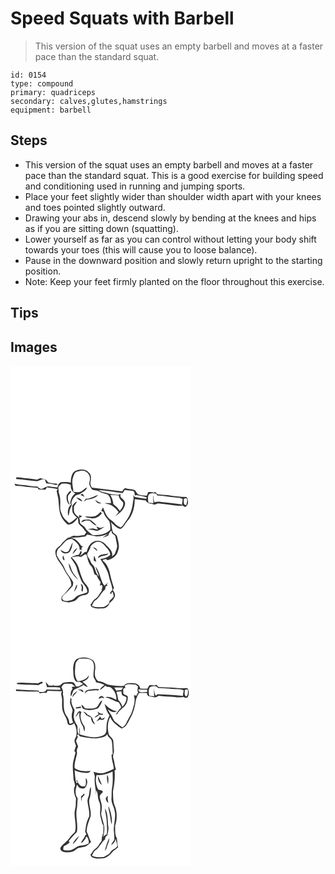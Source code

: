 # Speed Squats with Barbell
> This version of the squat uses an empty barbell and moves at a faster pace than the standard squat.

``` 
id: 0154 
type: compound 
primary: quadriceps 
secondary: calves,glutes,hamstrings 
equipment: barbell 
``` 

## Steps

 - This version of the squat uses an empty barbell and moves at a faster pace than the standard squat. This is a good exercise for building speed and conditioning used in running and jumping sports.
 - Place your feet slightly wider than shoulder width apart with your knees and toes pointed slightly outward.
 - Drawing your abs in, descend slowly by bending at the knees and hips as if you are sitting down (squatting).
 - Lower yourself as far as you can control without letting your body shift towards your toes (this will cause you to loose balance).
 - Pause in the downward position and slowly return upright to the starting position.
 - Note: Keep your feet firmly planted on the floor throughout this exercise.

## Tips


## Images

<svg width="288" height="400" viewBox="0 0 216 300" xmlns="http://www.w3.org/2000/svg">
  <g fill="#FFF">
    <path d="M0 0h216v300H0V0m76.76 126.7c-3.92 3.39-4.29 8.84-4.4 13.66-3.62-1.28-7.56-.89-11.32-.67-1.7-.04-2.47 1.78-3.6 2.75-.38 1.19-.74 2.39-1.15 3.58-3.45-.22-6.82-.97-10.26-1.28-3.69-.59-6.15 3.09-9.84 2.99-1.4-.67-2.99-1.17-3.68-2.71-6.91-.12-13.65-2.03-20.55-2.17-2.45-.13-4.83-.8-7.21-1.32l1.21 2.38c4.32.12 8.63.39 12.87 1.31 4.58.97 9.32.59 13.93 1.38.92 3.35 4.81 1.34 7.22 2.1 2.01.72 2.97-1.21 3.56-2.75 4.39.97 9.08.78 13.31 2.25-.36.45-1.07 1.35-1.42 1.8.21 2.79 1.11 5.47 1.68 8.2.97 5.2.7 10.54 1.71 15.74.97 6.6 4.95 12.71 10.14 16.75 5.39-.14 9.25-4.09 11.73-8.48.59 2.3.42 4.72 1.01 7.02 1.21 2.35 3.78 3.53 5.29 5.65 1.23 1.79 2.54 3.52 4.07 5.07a95.65 95.65 0 0 0-2.4 3.21c-4.29-.09-8.46 1.92-12.72.65-1.87.71-3.78 1.35-5.64 2.09 6.54 1.01 13-.16 19.48-.9.77-.77 1.5-1.58 2.19-2.42 3.66.8 7.32 1.64 11.02 2.21 5.02.27 9.83-1.43 14.52-2.98-2.24 1.69-4.98 2.63-6.97 4.67 2.24-.98 4.8-1.42 6.87-2.79.64-2.32 1.68-4.42 3.74-5.81l.64 3.18c1.33 1 2.82 1.86 3.9 3.16.89 3.53 1.43 7.15 2.12 10.73.73 3.22-1.2 6.09-1.95 9.1-.33 2.26-2.52 3.36-3.99 4.83 1.66-6.02-3.86-10.38-7.51-14.27-3.61-4.38-10.72-6.35-15.59-2.92-4.27 2.36-6.23 7.12-7.29 11.63-.63.09-1.89.25-2.52.33-1.85 1.66-3.77 3.27-5.83 4.68 1.14-1.89 3.24-3.75 1.7-6.03-.26.05-.78.16-1.04.22-.25 1.48-1.03 2.79-1.71 4.1-3.5.54-6.93 1.61-9.84 3.68 2.6 4.46 6.4 8.39 7.55 13.56 1.05 4.46 3.13 8.57 4.67 12.86 1.9 5.42 8.25 8.74 7.59 15.11-3.8 1.88-8.13 2.32-11.9 4.27-1.98 1.18-3.36 3.13-5.29 4.38-2.14 1.04-4.51 1.5-6.85 1.81-2.24-.26-5.86-.37-6.02-3.38-.19-2.43 1.96-3.94 3.57-5.36 3.11-2.56 5.58-5.77 8.48-8.55 1.45-1.24.9-3.39 1.28-5.06-2.93-6.02-8.09-10.66-10.46-16.97-2.14-5.48-6.68-9.58-9.03-14.95-1.33-3.53.11-7.82 3.15-10.02 4.65-3.78 7.69-11.22 14.89-9.97 4.74 3.06 9.82 7.34 9.15 13.65.43-.48.86-.96 1.3-1.43.48.41 1.43 1.23 1.91 1.64-1.64-2.38-1.31-4.03.99-4.94-1.13-.47-2.53-.68-3.1-1.91-3.41-4.97-8.67-9.65-15.17-8.53-2.74 2.32-5.67 4.49-7.79 7.45-2.09 2.91-5.86 4.43-7.17 7.92-1.21 8.88 6.76 14.85 10.13 22.23 2.93 6.56 9.66 12.11 8.74 19.88-3.45 3.59-5.94 8.02-9.74 11.29-2.19 1.49-2.54 4.68-1.36 6.9 2.71.79 5.5 1.36 8.28 1.8 2.62-.47 5.25-1.05 7.71-2.1 2.59-2.16 4.35-5.7 8.06-6.16 2.96-.67 7.7-.64 8.07-4.61.98-5.1-3.3-8.41-6.01-11.98-2.74-5.42-4.52-11.28-6.17-17.11-1.53-4.82-4.89-8.71-8.43-12.18 3.22-.39 6.44-1.62 9.69-.69 3.32 1.21 4.86-3.72 8.18-2.74 1.6 4.68 1.91 10.12 5.53 13.82 2.61 2.81 2.79 6.89 4.32 10.27l2.29.84c1.17 3 2.75 5.84 4.84 8.31-.19 1.24-.48 2.47-.76 3.7v.69c.02.13.07.38.09.51.35-1.55 2.79-1.74 2.92.11-.38 1.87-.79 3.73-1.05 5.63-2.81 3.27-4.3 7.79-8.27 9.91-2.3 1.7-3.17 4.64-5.13 6.68.64.98.83 2.52 2.12 2.89 3.95 2.12 8.51 1.49 12.81 1.4 3.57-.22 6.91-2.7 7.88-6.19 2.54-2.47 5.65-4.82 6.49-8.47.74-2.77-1.03-5.27-2.42-7.48.45-.84.91-1.66 1.36-2.49-2.12-6.05-3.81-12.25-5.07-18.53-1.35-5.04-3.44-10.14-7.63-13.48-2.53-1.89 1.76-2.18 3-2.52.86.44 1.69 1.6 2.8 1.02 5.16-1.36 10.39-4.99 11.59-10.49 2.63-5.36.42-11.35-.7-16.81-.45-2.6-2.78-3.99-4.77-5.35-2.3-4-1.24-8.74-3.11-12.9 3.48 3.32 6.81 7.16 11.67 8.42 4.01-1.96 5.45-6.38 8.3-9.51 6.45-7.08 8.9-16.93 8.84-26.31 4.41.36 8.76 1.18 13.17 1.57 1.51 3.06 4.68 4.13 7.91 3.86 1.98 2.32 4.6.2 6.87-.4 9.68.89 19.28 2.78 29.01 3.11-.29-.46-.87-1.4-1.16-1.87-6.66-.93-13.33-1.86-20.03-2.47-4.06-.31-8.22-1.58-12.17 0-.7-2.5-1.14-5.07-1.13-7.67h-.36c.06 2.85.03 5.71.38 8.55-2.02-.1-4.03-.21-6.05-.3-.42-2.94-.92-5.99-.1-8.91 1.57-3.77 6.49-2.11 9.68-2.11.17.53.53 1.6.7 2.13 7.47.16 14.76 1.94 22.19 2.46 2.85.23 5.79.4 8.4 1.7.48 2.5-.62 5.07-.78 7.6 1.28.76 2.57 1.51 3.86 2.26 4.52-2.17 4.31-8.38 1.82-12.08-7.46-.14-14.89-1.03-22.24-2.25-4.3-.4-8.64-.31-12.9-1.12-.97-1.88-2.33-3.15-4.4-1.83-2.11-.83-4.37-.84-6.59-.67-.49 1.41-1 2.83-1.51 4.24-3.16-.22-6.37-.35-9.44-1.22-3.02-.76-3.11-4.91-6.02-5.81-3.47-.94-7.19-.59-10.56-1.97-1.65.86-2.69 2.37-3.59 3.95-12.1-1.77-24.25-3.23-36.39-4.61-.72-1.99-2.4-3.93-1.72-6.16.81-3.97 1.51-9.09-2.05-11.97-4.3-4.85-11.86-4.07-17.12-1.39m-69.87 7.29l-.12 1.9c8.46.48 16.82 2.02 25.27 2.63 2.05-.39 3.91-1.41 5.85-2.14.87.06 2.6.19 3.46.26.53 1.51 1.04 3.03 1.55 4.55 3.98.03 7.9.9 11.71 1.97.81-.36 1.6-.73 2.39-1.11-4.06-1.09-8.55-.38-12.33-2.46-1.15-4.06-5.75-3.35-8.81-4.8-1.37.55-2.72 1.18-4.05 1.83-4.2-.75-8.48-1.07-12.71-1.61-4.11 0-8.09-1.57-12.21-1.02m63.1 88.05c-2.92 3.57-7 .49-9.99-1.21 1.18 4 6.14 5.52 9.61 3.65 3.93-2.93 4.2-8.23 5.19-12.63-2.2 3.1-3.23 6.79-4.81 10.19m4.34 4.12c2.28-2.16 4.53-4.46 5.81-7.37-3.07 1.36-4.68 4.38-5.81 7.37m-9.38 7.27c-.39-1.99-.96-3.93-1.67-5.82-1.25 2.02-1.12 5.22 1.67 5.82m4.84 4.01c.7 7.69 5.54 14.54 11.34 19.37-1.97-3.59-5.41-6.17-7.02-9.97-1.53-3.1-1.81-6.83-4.32-9.4m14.46 24.1c.6 2.08 1.72 4.14 1.04 6.37-.54 1.34.19 2.41 1.04 3.34.96-3.38 1.84-7.84-2.08-9.71m-8.07 10c1.75-2.8 4.48-5.71 3.5-9.28-1.58 2.92-2.66 6.08-3.5 9.28z"/>
    <path d="M78.42 127.58c2.42-.99 5-1.54 7.59-1.85 5.23-.07 9.94 5.11 9.34 10.31-.08 1.95-.74 3.82-.9 5.76.62 2.5 1.95 4.83 3.57 6.83 2.95.81 6.2.65 8.84 2.41 2.96 1.94 6.58 2.1 9.76 3.49 2.94 2.61 3.97 6.66 3.94 10.46-2.59-.18-5.18-.39-7.77-.17 3.04 1.15 6.44 1.38 9.19 3.24 3 2.04 5.7 4.54 7.78 7.54-1.3 1.6-2.62 3.19-3.83 4.87 5.19-3.47 10.68-7.9 11.53-14.5.54-3.28-2.11-5.52-4.34-7.38-1.67-1.19-1.06-3.47-1.31-5.19-.51.43-1.53 1.31-2.04 1.75-4.76-.6-9.71-.61-14.2-2.47-3.29-1-6.99-.87-9.65-3.43 9.66.48 19.21 2.3 28.78 3.63.73-1.31 1.51-2.6 2.32-3.86 3.29.51 6.63.64 9.91 1.23 2.33.69 1.76 3.61 2.33 5.45.71-.17 1.44-.33 2.16-.49 4.12 1.01 8.56.98 12.38 3.02l-1.24 1.34c-4.61-.09-9.11-1.42-13.64-2.22-.6-.85-1.2-1.7-1.8-2.54.74 2.61.77 5.29-.05 7.88-.83 8.14-3.06 16.47-8.13 23.05-2.26 2.8-3.64 6.39-6.77 8.38-2.54-1.49-5.42-2.66-7.17-5.15-2.13-2.9-5.74-4.15-8-6.92-2.99-3.53-4.14-8.12-6.06-12.24-.71 1.45-1.4 2.9-2.04 4.39.88.38 1.75.77 2.63 1.16 1.04 4.46 4.14 7.88 7.01 11.27 1.11 3.31 1.51 6.84 1.06 10.32-5.31 5.85-13.87 6.66-21.29 6.11-2.79-2.77-6.51-4.71-8.45-8.25-1.4-2.77-4.79-3.66-6.43-6.27-.38-1.91.05-3.97-1.01-5.73 1.17-.77 2.39-1.47 3.56-2.25-1.21-.62-2.53-.92-3.82-1.29.07.75.2 2.26.27 3.01-2.19-1.88-4.71-3.66-5.93-6.37-.7-2.37-.26-4.88-.33-7.3 1.48-1.78 2.68-3.77 3.54-5.91-2.55.92-3.8 3.46-5.62 5.28.09 2.65-.22 5.35.38 7.96 1.1 2.52 3.28 4.34 5.22 6.21-2.95 2.53-5.85 5.22-9.49 6.74-2.65-2.97-6.19-5.28-7.83-9.04-1.28-3.15-2.96-6.34-2.74-9.85.13-5.42.58-11.03-1.26-16.24-.77-2.08-.42-4.33-.87-6.47-.65-2.4 2.48-3.88 3.67-5.64 3.75-.46 7.84-.51 11.23 1.35-.55 4.26 1.41 8.63 5.54 10.27-4.27 2.66-5.86 7.69-6.33 12.43l1.49.09c-.25-4.18 2.51-7.22 5.07-10.14 1.08-.39 2.17-.78 3.26-1.15 1.47-.05 2.69-.86 3.64-1.91 2.83-1.51 5.8-3.31 6.83-6.55-3.11.91-4.82 4.1-7.89 5.06-2.73 1.09-5.69.58-8.51.26-.29-5.76-2.59-11.65-.5-17.31.83-2.27 1.55-4.84 3.42-6.47m-11.01 27.78c-.58 4.16.22 9.09 3.83 11.74-1.36-2.88-2.73-5.9-2.29-9.18-.64-3.37 4.12-4.56 3.86-7.71-2.57-.08-3.76 3.45-5.4 5.15m16.6-.5c1.63.82 3.25 1.69 4.95 2.39-.79-1.27-1.65-2.49-2.52-3.69-.81.42-1.63.86-2.43 1.3m6.46 4.79c-.93 1.15-1.83 2.31-2.65 3.54 1.14-.76 2.23-1.6 3.31-2.45 5.04-.66 10.75-1.7 14.21-5.69-5.09 1.18-9.46 4.62-14.87 4.6M79 158.3c2.11 1.95 4.44 3.74 7.18 4.71-1.05-3.11-4.12-4.46-7.18-4.71m22.69 2.59c1.05 3.22 4.39 5.23 7.67 4.03-2.92-.62-5.33-2.29-7.67-4.03m-32.2 19.24c1.05-2.19 1.01-4.65 1.54-6.97 1.01-2.56 2.38-4.97 2.88-7.71-4.53 3.13-6.18 9.5-4.42 14.68m38.72-4.92c-1.78 2.07-3.8 4.07-6.33 5.2-4.01 1.24-8.19.49-12.29.39 1.87 2.1 4.92 1.8 7.45 2.3 4.93.62 9.42-2.06 12.49-5.71-.44-.74-.88-1.46-1.32-2.18m-23.4 12.77c2.02-.73 3.99-1.56 5.98-2.35 1.43.07 2.85.14 4.28.2 2.39 2.45 4.88 4.99 8.19 6.17-1.35-2.66-4.06-4.18-6.18-6.14-2.48-2.28-6.04-.98-9.02-.97-1.81-.13-2.38 1.91-3.25 3.09m18.24 4.76c.65 1.25 1.26 2.52 1.84 3.81-2.04-.09-4-.67-5.93-1.27-2.06.28-4.12.51-6.18.8 3.04.69 6.19.74 9.15 1.77 2.84 1.13 5.25-1.29 7.58-2.53 1.14-.68 2.27-1.37 3.36-2.14-1.61.45-3.17 1.09-4.79 1.49-1.8-.29-3.39-1.21-5.03-1.93z"/>
    <path d="M119.7 155.05c3.43-.04 6.88.05 10.27.69.05 3.62 3.08 5.79 5.15 8.34 1.01 3.82-1.77 7.22-3.89 10.11-1.98-3.32-5-5.76-7.86-8.28-.39-3.84-1.5-7.63-3.67-10.86zM208 159.74c.92-.31 1.85-.6 2.8-.86 2.6 1.92.35 5.67.27 8.31-4.24.12-2.83-4.7-3.07-7.45zM96.25 216.32c2.63-2.75 6.08-6.28 10.28-5.02 4.28.8 6.56 4.83 9.47 7.65 1.66 2.3 3.82 4.93 3.69 7.87-3.02 3.35-7.57 4.34-11.83 5.07 4.01 6.71 8.91 13.26 10.3 21.14 1.09 5.52 3.84 10.69 4.12 16.36-1.78.69-2.26 2.51-2.98 4.06.34.11 1.02.33 1.37.44.52-.97 1.04-1.93 1.52-2.92 1.08 1.88 1.54 4 1.61 6.16-1.68 1.81-3.37 3.61-5.17 5.31.41 4.11-3.8 5.24-6.51 7.12-4.87.09-9.9.88-14.42-1.46 1.12-2.2 1.74-4.93 3.82-6.45 5.41-3.03 7.01-9.66 11.98-13.24.26-1.3.53-2.6.81-3.88l2.56-.84c-.38-.26-1.12-.78-1.5-1.03.58-.82 1.15-1.65 1.7-2.48-1.5 1.22-2.95 2.5-4.41 3.77-5.26-6.89-4.99-16.41-10.65-23.05.69 4.12 3.12 7.7 3.99 11.79-3.29-3.05-4.03-7.63-5.56-11.63-1.34-2.13-3.76-3.53-4.34-6.13-.9-3.43-4.79-5.96-3.83-9.8 1.84-2.73 3.24-5.6 3.98-8.81m2.66 1.41c1.69 1.63 3.36 3.3 5.27 4.68-.27-2.73-2.91-4.1-5.27-4.68m5.88 13.18c2.06-.94 3.88-2.58 6.22-2.77 2.51-.35 5.3-.72 6.76-3.1-4.34 1.83-11.45.01-12.98 5.87m-4.88 2.86c1.02.51 2.05 1.03 3.07 1.56-.75-2.51-1.43-5.05-2.43-7.48-.7 1.9-.73 3.92-.64 5.92z"/>
  </g>
  <g fill="#333">
    <path d="M76.76 126.7c5.26-2.68 12.82-3.46 17.12 1.39 3.56 2.88 2.86 8 2.05 11.97-.68 2.23 1 4.17 1.72 6.16 12.14 1.38 24.29 2.84 36.39 4.61.9-1.58 1.94-3.09 3.59-3.95 3.37 1.38 7.09 1.03 10.56 1.97 2.91.9 3 5.05 6.02 5.81 3.07.87 6.28 1 9.44 1.22.51-1.41 1.02-2.83 1.51-4.24 2.22-.17 4.48-.16 6.59.67 2.07-1.32 3.43-.05 4.4 1.83 4.26.81 8.6.72 12.9 1.12 7.35 1.22 14.78 2.11 22.24 2.25 2.49 3.7 2.7 9.91-1.82 12.08-1.29-.75-2.58-1.5-3.86-2.26.16-2.53 1.26-5.1.78-7.6-2.61-1.3-5.55-1.47-8.4-1.7-7.43-.52-14.72-2.3-22.19-2.46-.17-.53-.53-1.6-.7-2.13-3.19 0-8.11-1.66-9.68 2.11-.82 2.92-.32 5.97.1 8.91 2.02.09 4.03.2 6.05.3-.35-2.84-.32-5.7-.38-8.55h.36c-.01 2.6.43 5.17 1.13 7.67 3.95-1.58 8.11-.31 12.17 0 6.7.61 13.37 1.54 20.03 2.47.29.47.87 1.41 1.16 1.87-9.73-.33-19.33-2.22-29.01-3.11-2.27.6-4.89 2.72-6.87.4-3.23.27-6.4-.8-7.91-3.86-4.41-.39-8.76-1.21-13.17-1.57.06 9.38-2.39 19.23-8.84 26.31-2.85 3.13-4.29 7.55-8.3 9.51-4.86-1.26-8.19-5.1-11.67-8.42 1.87 4.16.81 8.9 3.11 12.9 1.99 1.36 4.32 2.75 4.77 5.35 1.12 5.46 3.33 11.45.7 16.81-1.2 5.5-6.43 9.13-11.59 10.49-1.11.58-1.94-.58-2.8-1.02-1.24.34-5.53.63-3 2.52 4.19 3.34 6.28 8.44 7.63 13.48 1.26 6.28 2.95 12.48 5.07 18.53-.45.83-.91 1.65-1.36 2.49 1.39 2.21 3.16 4.71 2.42 7.48-.84 3.65-3.95 6-6.49 8.47-.97 3.49-4.31 5.97-7.88 6.19-4.3.09-8.86.72-12.81-1.4-1.29-.37-1.48-1.91-2.12-2.89 1.96-2.04 2.83-4.98 5.13-6.68 3.97-2.12 5.46-6.64 8.27-9.91.26-1.9.67-3.76 1.05-5.63-.13-1.85-2.57-1.66-2.92-.11-.02-.13-.07-.38-.09-.51v-.69c.28-1.23.57-2.46.76-3.7-2.09-2.47-3.67-5.31-4.84-8.31l-2.29-.84c-1.53-3.38-1.71-7.46-4.32-10.27-3.62-3.7-3.93-9.14-5.53-13.82-3.32-.98-4.86 3.95-8.18 2.74-3.25-.93-6.47.3-9.69.69 3.54 3.47 6.9 7.36 8.43 12.18 1.65 5.83 3.43 11.69 6.17 17.11 2.71 3.57 6.99 6.88 6.01 11.98-.37 3.97-5.11 3.94-8.07 4.61-3.71.46-5.47 4-8.06 6.16-2.46 1.05-5.09 1.63-7.71 2.1-2.78-.44-5.57-1.01-8.28-1.8-1.18-2.22-.83-5.41 1.36-6.9 3.8-3.27 6.29-7.7 9.74-11.29.92-7.77-5.81-13.32-8.74-19.88-3.37-7.38-11.34-13.35-10.13-22.23 1.31-3.49 5.08-5.01 7.17-7.92 2.12-2.96 5.05-5.13 7.79-7.45 6.5-1.12 11.76 3.56 15.17 8.53.57 1.23 1.97 1.44 3.1 1.91-2.3.91-2.63 2.56-.99 4.94-.48-.41-1.43-1.23-1.91-1.64-.44.47-.87.95-1.3 1.43.67-6.31-4.41-10.59-9.15-13.65-7.2-1.25-10.24 6.19-14.89 9.97-3.04 2.2-4.48 6.49-3.15 10.02 2.35 5.37 6.89 9.47 9.03 14.95 2.37 6.31 7.53 10.95 10.46 16.97-.38 1.67.17 3.82-1.28 5.06-2.9 2.78-5.37 5.99-8.48 8.55-1.61 1.42-3.76 2.93-3.57 5.36.16 3.01 3.78 3.12 6.02 3.38 2.34-.31 4.71-.77 6.85-1.81 1.93-1.25 3.31-3.2 5.29-4.38 3.77-1.95 8.1-2.39 11.9-4.27.66-6.37-5.69-9.69-7.59-15.11-1.54-4.29-3.62-8.4-4.67-12.86-1.15-5.17-4.95-9.1-7.55-13.56 2.91-2.07 6.34-3.14 9.84-3.68.68-1.31 1.46-2.62 1.71-4.1.26-.06.78-.17 1.04-.22 1.54 2.28-.56 4.14-1.7 6.03 2.06-1.41 3.98-3.02 5.83-4.68.63-.08 1.89-.24 2.52-.33 1.06-4.51 3.02-9.27 7.29-11.63 4.87-3.43 11.98-1.46 15.59 2.92 3.65 3.89 9.17 8.25 7.51 14.27 1.47-1.47 3.66-2.57 3.99-4.83.75-3.01 2.68-5.88 1.95-9.1-.69-3.58-1.23-7.2-2.12-10.73-1.08-1.3-2.57-2.16-3.9-3.16l-.64-3.18c-2.06 1.39-3.1 3.49-3.74 5.81-2.07 1.37-4.63 1.81-6.87 2.79 1.99-2.04 4.73-2.98 6.97-4.67-4.69 1.55-9.5 3.25-14.52 2.98-3.7-.57-7.36-1.41-11.02-2.21-.69.84-1.42 1.65-2.19 2.42-6.48.74-12.94 1.91-19.48.9 1.86-.74 3.77-1.38 5.64-2.09 4.26 1.27 8.43-.74 12.72-.65a95.65 95.65 0 0 1 2.4-3.21c-1.53-1.55-2.84-3.28-4.07-5.07-1.51-2.12-4.08-3.3-5.29-5.65-.59-2.3-.42-4.72-1.01-7.02-2.48 4.39-6.34 8.34-11.73 8.48-5.19-4.04-9.17-10.15-10.14-16.75-1.01-5.2-.74-10.54-1.71-15.74-.57-2.73-1.47-5.41-1.68-8.2.35-.45 1.06-1.35 1.42-1.8-4.23-1.47-8.92-1.28-13.31-2.25-.59 1.54-1.55 3.47-3.56 2.75-2.41-.76-6.3 1.25-7.22-2.1-4.61-.79-9.35-.41-13.93-1.38-4.24-.92-8.55-1.19-12.87-1.31l-1.21-2.38c2.38.52 4.76 1.19 7.21 1.32 6.9.14 13.64 2.05 20.55 2.17.69 1.54 2.28 2.04 3.68 2.71 3.69.1 6.15-3.58 9.84-2.99 3.44.31 6.81 1.06 10.26 1.28.41-1.19.77-2.39 1.15-3.58 1.13-.97 1.9-2.79 3.6-2.75 3.76-.22 7.7-.61 11.32.67.11-4.82.48-10.27 4.4-13.66m1.66.88c-1.87 1.63-2.59 4.2-3.42 6.47-2.09 5.66.21 11.55.5 17.31 2.82.32 5.78.83 8.51-.26 3.07-.96 4.78-4.15 7.89-5.06-1.03 3.24-4 5.04-6.83 6.55-.95 1.05-2.17 1.86-3.64 1.91-1.09.37-2.18.76-3.26 1.15-2.56 2.92-5.32 5.96-5.07 10.14l-1.49-.09c.47-4.74 2.06-9.77 6.33-12.43-4.13-1.64-6.09-6.01-5.54-10.27-3.39-1.86-7.48-1.81-11.23-1.35-1.19 1.76-4.32 3.24-3.67 5.64.45 2.14.1 4.39.87 6.47 1.84 5.21 1.39 10.82 1.26 16.24-.22 3.51 1.46 6.7 2.74 9.85 1.64 3.76 5.18 6.07 7.83 9.04 3.64-1.52 6.54-4.21 9.49-6.74-1.94-1.87-4.12-3.69-5.22-6.21-.6-2.61-.29-5.31-.38-7.96 1.82-1.82 3.07-4.36 5.62-5.28-.86 2.14-2.06 4.13-3.54 5.91.07 2.42-.37 4.93.33 7.3 1.22 2.71 3.74 4.49 5.93 6.37-.07-.75-.2-2.26-.27-3.01 1.29.37 2.61.67 3.82 1.29-1.17.78-2.39 1.48-3.56 2.25 1.06 1.76.63 3.82 1.01 5.73 1.64 2.61 5.03 3.5 6.43 6.27 1.94 3.54 5.66 5.48 8.45 8.25 7.42.55 15.98-.26 21.29-6.11.45-3.48.05-7.01-1.06-10.32-2.87-3.39-5.97-6.81-7.01-11.27-.88-.39-1.75-.78-2.63-1.16.64-1.49 1.33-2.94 2.04-4.39 1.92 4.12 3.07 8.71 6.06 12.24 2.26 2.77 5.87 4.02 8 6.92 1.75 2.49 4.63 3.66 7.17 5.15 3.13-1.99 4.51-5.58 6.77-8.38 5.07-6.58 7.3-14.91 8.13-23.05.82-2.59.79-5.27.05-7.88.6.84 1.2 1.69 1.8 2.54 4.53.8 9.03 2.13 13.64 2.22l1.24-1.34c-3.82-2.04-8.26-2.01-12.38-3.02-.72.16-1.45.32-2.16.49-.57-1.84 0-4.76-2.33-5.45-3.28-.59-6.62-.72-9.91-1.23-.81 1.26-1.59 2.55-2.32 3.86-9.57-1.33-19.12-3.15-28.78-3.63 2.66 2.56 6.36 2.43 9.65 3.43 4.49 1.86 9.44 1.87 14.2 2.47.51-.44 1.53-1.32 2.04-1.75.25 1.72-.36 4 1.31 5.19 2.23 1.86 4.88 4.1 4.34 7.38-.85 6.6-6.34 11.03-11.53 14.5 1.21-1.68 2.53-3.27 3.83-4.87-2.08-3-4.78-5.5-7.78-7.54-2.75-1.86-6.15-2.09-9.19-3.24 2.59-.22 5.18-.01 7.77.17.03-3.8-1-7.85-3.94-10.46-3.18-1.39-6.8-1.55-9.76-3.49-2.64-1.76-5.89-1.6-8.84-2.41-1.62-2-2.95-4.33-3.57-6.83.16-1.94.82-3.81.9-5.76.6-5.2-4.11-10.38-9.34-10.31-2.59.31-5.17.86-7.59 1.85m41.28 27.47c2.17 3.23 3.28 7.02 3.67 10.86 2.86 2.52 5.88 4.96 7.86 8.28 2.12-2.89 4.9-6.29 3.89-10.11-2.07-2.55-5.1-4.72-5.15-8.34-3.39-.64-6.84-.73-10.27-.69m88.3 4.69c.24 2.75-1.17 7.57 3.07 7.45.08-2.64 2.33-6.39-.27-8.31-.95.26-1.88.55-2.8.86M96.25 216.32c-.74 3.21-2.14 6.08-3.98 8.81-.96 3.84 2.93 6.37 3.83 9.8.58 2.6 3 4 4.34 6.13 1.53 4 2.27 8.58 5.56 11.63-.87-4.09-3.3-7.67-3.99-11.79 5.66 6.64 5.39 16.16 10.65 23.05 1.46-1.27 2.91-2.55 4.41-3.77-.55.83-1.12 1.66-1.7 2.48.38.25 1.12.77 1.5 1.03l-2.56.84c-.28 1.28-.55 2.58-.81 3.88-4.97 3.58-6.57 10.21-11.98 13.24-2.08 1.52-2.7 4.25-3.82 6.45 4.52 2.34 9.55 1.55 14.42 1.46 2.71-1.88 6.92-3.01 6.51-7.12 1.8-1.7 3.49-3.5 5.17-5.31-.07-2.16-.53-4.28-1.61-6.16-.48.99-1 1.95-1.52 2.92-.35-.11-1.03-.33-1.37-.44.72-1.55 1.2-3.37 2.98-4.06-.28-5.67-3.03-10.84-4.12-16.36-1.39-7.88-6.29-14.43-10.3-21.14 4.26-.73 8.81-1.72 11.83-5.07.13-2.94-2.03-5.57-3.69-7.87-2.91-2.82-5.19-6.85-9.47-7.65-4.2-1.26-7.65 2.27-10.28 5.02z"/>
    <path d="M6.89 133.99c4.12-.55 8.1 1.02 12.21 1.02 4.23.54 8.51.86 12.71 1.61 1.33-.65 2.68-1.28 4.05-1.83 3.06 1.45 7.66.74 8.81 4.8 3.78 2.08 8.27 1.37 12.33 2.46-.79.38-1.58.75-2.39 1.11-3.81-1.07-7.73-1.94-11.71-1.97-.51-1.52-1.02-3.04-1.55-4.55-.86-.07-2.59-.2-3.46-.26-1.94.73-3.8 1.75-5.85 2.14-8.45-.61-16.81-2.15-25.27-2.63l.12-1.9zM67.41 155.36c1.64-1.7 2.83-5.23 5.4-5.15.26 3.15-4.5 4.34-3.86 7.71-.44 3.28.93 6.3 2.29 9.18-3.61-2.65-4.41-7.58-3.83-11.74zM84.01 154.86c.8-.44 1.62-.88 2.43-1.3.87 1.2 1.73 2.42 2.52 3.69-1.7-.7-3.32-1.57-4.95-2.39zM90.47 159.65c5.41.02 9.78-3.42 14.87-4.6-3.46 3.99-9.17 5.03-14.21 5.69-1.08.85-2.17 1.69-3.31 2.45.82-1.23 1.72-2.39 2.65-3.54zM79 158.3c3.06.25 6.13 1.6 7.18 4.71-2.74-.97-5.07-2.76-7.18-4.71zM101.69 160.89c2.34 1.74 4.75 3.41 7.67 4.03-3.28 1.2-6.62-.81-7.67-4.03zM69.49 180.13c-1.76-5.18-.11-11.55 4.42-14.68-.5 2.74-1.87 5.15-2.88 7.71-.53 2.32-.49 4.78-1.54 6.97zM108.21 175.21c.44.72.88 1.44 1.32 2.18-3.07 3.65-7.56 6.33-12.49 5.71-2.53-.5-5.58-.2-7.45-2.3 4.1.1 8.28.85 12.29-.39 2.53-1.13 4.55-3.13 6.33-5.2zM84.81 187.98c.87-1.18 1.44-3.22 3.25-3.09 2.98-.01 6.54-1.31 9.02.97 2.12 1.96 4.83 3.48 6.18 6.14-3.31-1.18-5.8-3.72-8.19-6.17-1.43-.06-2.85-.13-4.28-.2-1.99.79-3.96 1.62-5.98 2.35zM103.05 192.74c1.64.72 3.23 1.64 5.03 1.93 1.62-.4 3.18-1.04 4.79-1.49-1.09.77-2.22 1.46-3.36 2.14-2.33 1.24-4.74 3.66-7.58 2.53-2.96-1.03-6.11-1.08-9.15-1.77 2.06-.29 4.12-.52 6.18-.8 1.93.6 3.89 1.18 5.93 1.27-.58-1.29-1.19-2.56-1.84-3.81zM69.99 222.04c1.58-3.4 2.61-7.09 4.81-10.19-.99 4.4-1.26 9.7-5.19 12.63-3.47 1.87-8.43.35-9.61-3.65 2.99 1.7 7.07 4.78 9.99 1.21zM98.91 217.73c2.36.58 5 1.95 5.27 4.68-1.91-1.38-3.58-3.05-5.27-4.68zM74.33 226.16c1.13-2.99 2.74-6.01 5.81-7.37-1.28 2.91-3.53 5.21-5.81 7.37zM104.79 230.91c1.53-5.86 8.64-4.04 12.98-5.87-1.46 2.38-4.25 2.75-6.76 3.1-2.34.19-4.16 1.83-6.22 2.77zM64.95 233.43c-2.79-.6-2.92-3.8-1.67-5.82.71 1.89 1.28 3.83 1.67 5.82zM99.91 233.77c-.09-2-.06-4.02.64-5.92 1 2.43 1.68 4.97 2.43 7.48-1.02-.53-2.05-1.05-3.07-1.56zM69.79 237.44c2.51 2.57 2.79 6.3 4.32 9.4 1.61 3.8 5.05 6.38 7.02 9.97-5.8-4.83-10.64-11.68-11.34-19.37zM84.25 261.54c3.92 1.87 3.04 6.33 2.08 9.71-.85-.93-1.58-2-1.04-3.34.68-2.23-.44-4.29-1.04-6.37zM76.18 271.54c.84-3.2 1.92-6.36 3.5-9.28.98 3.57-1.75 6.48-3.5 9.28z"/>
  </g>
</svg>

<svg width="288" height="400" viewBox="0 0 216 300" xmlns="http://www.w3.org/2000/svg">
  <g fill="#FFF">
    <path d="M0 0h216v300H0V0m81.27 51.25c-5.25 1.7-5.84 8.04-6.14 12.7.64 5.13-.37 11.19 3.73 15.14 1.39.09 2.79.17 4.18.24 1.33.8 2.66 1.58 4 2.36-2.59 1.42-5.14 3.96-8.35 3.15-1.13-1.92-1.85-4.78-4.46-5.11-3.07-.38-6.2-.01-9.26.3-2.44.1-3.79 2.3-5.56 3.61-2.5.66-5.14.15-7.7.11l-.02-2.03-.44 2.18c-1.73-.05-3.46-.09-5.19-.14l-3.88-4.4 1.6 6.35c5.07-.11 10.16-.09 15.23.26l1.16 2.81c-5.66.05-11.31-.2-16.97-.3-1.24 3.54-5.29 3.1-8.31 3.03-.28-.44-.85-1.33-1.14-1.77-9.08-.25-18.19-.52-27.23-1.35.05.49.16 1.48.21 1.97 4.47-.03 8.96.04 13.41.51 4.71.48 9.46-.4 14.17.27l.52 1.97c2.76-.78 5.64-.56 8.46-.54.29-.62.85-1.87 1.13-2.49 3.7.18 7.42.54 11.12.25 2.14.14 4.29.25 6.43.17-2.55 3.21.09 6.91-.03 10.45.06 4.72-.57 9.63 1.07 14.17 1.16 3.83 4.09 6.9 4.88 10.86.55 1.68.28 4 2.11 4.95 2.38.81 4.82-.22 6.13-2.3 3.52 5.65 4.63 13.66 1.05 19.56-1.22 2.68.78 5.49 1.41 8.07-.64 1.99-1.27 3.99-2 5.95l1.45 1.77c-.64 2.67-1.36 5.33-1.9 8.02-2.68 7.64-.74 15.7-.55 23.54.06 3.52 3.37 7.37.95 10.58-1.05 4.6.27 8.99 2.13 13.17-.67 4.29.24 8.69-1.18 12.88-2.24 9.1 2.57 18.27-.14 27.28-3.35 2.69-5.8 6.25-8.51 9.53-2.7 3.31-6.83 5.39-8.77 9.31-.97 2.25 1.27 4.41 3.29 4.99 5.11 1.14 11.18 1.15 15.18-2.74 3.82-3.81 10.14-1.54 13.95-5.32 1.42-1.23 3.19-2.2 4.16-3.86-2.4-3.86-3.14-8.45-5.3-12.41.12-6.33 2.69-12.18 4.72-18.05 1.25-6.67-2.21-13.13-1.65-19.76 1.77-5 2.28-10.3 2.16-15.59-2.07 2.3-1.65 5.55-2.18 8.38-.44 2.74-1.74 5.28-2.1 8.05.48 6.34 2.94 12.59 2.1 19-3.11 5.49-3.98 11.73-4.74 17.89.18 1.41 1.68 2.83 1.14 4.21-.32.09-.96.25-1.27.33-.54 3.69-4.12 5.73-4.89 9.36 2.47-.7 3.51-3.33 5.22-5.01.51-1 .2-3.48 1.92-2.5 1.75 2.23 2.32 4.97 2.11 7.75-2.92 2.1-6.45 2.54-9.92 2.88-4.65.27-7.54 4.82-12.06 5.49-2.48.2-4.99.2-7.47.1-1.97-.96-.85-3.35-.55-4.92 2.7-1.14 5.1-2.81 7.29-4.74-.37-.31-1.13-.93-1.5-1.25 3.21-3.67 6.12-7.63 9.88-10.79 1.97-9.3-1.89-18.57-.03-27.88.99-4.21.42-8.55 1.15-12.78-3.88-4.72-2.72-11.08-.82-16.36.79 1.09 1.56 2.19 2.31 3.31 2.29 1.29 5.64 2.12 7.64-.1 2.47-3.14 3.35-8.11.62-11.36-.31 3.21.7 6.71-.77 9.69-4.93 2.07-8.97-2.83-9.48-7.33-.59.7-1.18 1.4-1.78 2.09-.73-4.55-1.2-9.14-1.42-13.74 4.19 2.56 9.19 3.04 13.99 3.28 2.05.19 4.21-.42 5.14-2.4-4.98.53-10.17.52-14.94-1.17-1.67-1.03-4.72-1.35-4.32-3.95-.16-5.61 2.31-10.91 3.09-16.43-.93-2.7.05-5.37 1.26-7.79-.95-2.2-1.89-4.4-2.64-6.67.95-1.82 1.77-3.7 2.55-5.6l-1.55-.19c.47-.77.94-1.53 1.42-2.29.61.66 1.82 1.98 2.43 2.64 6.42 1.44 13.03 2.48 19.62 2.46 4.62-.98 10.38-.82 13.24-5.29-.01 4.08 5.06 4.99 5.29 8.91.96 5.18.85 10.51 1.05 15.76l-1.26-.22c-.45 5.9 2.14 11.46 2.71 17.28-3.82 1.98-7.8 3.68-11.92 4.9-4.24 1.25-8.52-.14-12.61-1.25.82 2.44 2.02 4.95 1.57 7.6-.58 4.38.53 8.71.88 13.06.81 2.35.43 4.84.42 7.28.26-1.94.5-3.88.73-5.82 2.18 4.27 1.2 9.29 3.25 13.61 1.68 3.74 1.56 7.93 1.16 11.93-.62 4.81 1.64 9.3 2.42 13.96.5.94 1 1.88 1.51 2.83.1 3.12.11 6.25-.22 9.36-1.49 2.82-1.79 6-1.86 9.13-2.92 3.2-4.31 7.82-8.32 9.93-2.34 1.67-3.16 4.7-5.2 6.71.47.86.84 1.81 1.48 2.58 4.51 2.57 9.86 1.89 14.81 1.56 3.77-1.36 7.26-3.78 9.69-6.99 2.02-2.44 4.86-3.97 7.18-6.09-.67-3.53-1.06-7.1-1.32-10.67-2.89-4.61-1.88-10.12-2.2-15.25 2.64-7.8 2.68-16.52-.47-24.19-2.23-5.32-1.75-11.17-2.12-16.79 1.53-8.17 2.86-16.53 1.96-24.85.55-.69 1.1-1.37 1.66-2.05-1.81-4.04-1.55-8.58-3.03-12.7-1.41-3.49 1.14-6.99.61-10.54-.59-3.56-.34-7.19-.8-10.77-.41-3.97-5.23-5.24-5.7-9.22-1.44-6.41-1.08-13.47 2.03-19.37 2.47 6.33 8.29 10.05 13.57 13.84 6.11-1.78 8.05-8.18 10.84-13.14 3.41-5.89 5.14-12.59 6.1-19.29.37-3.77 2.28-7.14 4.06-10.4 3.08.07 6.16.2 9.23.01.65 1.47.88 3.81 2.92 3.92 3.77.46 8.09 3.01 11.22-.42 6.41.77 12.87 1.02 19.32 1.42 3.43.52 6.92.62 10.35.04.78.3 2.33.88 3.11 1.17.6-.26 1.8-.8 2.39-1.06 1.66-3.53 1.84-7.54-.56-10.78-7.4.56-14.8-.5-22.19-.86-4.14.01-8.28-.27-12.42-.53-.79-.87-1.61-1.7-2.44-2.53-.61.19-1.84.56-2.45.75-2.01-.13-4.21-.87-6.13-.13-.91 1.29-1.53 2.77-2.56 3.97-2.81.12-5.62-.08-8.42-.13-.11-3.7-3.9-6.49-7.44-6.42-4.21-.27-9.69-1.09-12.12 3.31-6.57.18-13.27-.15-19.68-1.71-3.45-1.78-6.87-3.73-10.86-3.96-3.94-2.9-4.87-7.97-4.08-12.56.68-4.1.7-9.02-2.13-12.34-4.97-3.79-12.19-4.52-18.01-2.46M32.98 81.2c-6.33-.71-12.72-.26-19.06-.86-2.3-.3-4.6.03-6.81.63.34.3 1.03.9 1.38 1.19 8.45.66 16.96.73 25.43 1.09.43-.32 1.27-.97 1.69-1.29 1.33-.15 4.68-1.33 2.24-2.78-1.82.1-3.34 1.16-4.87 2.02m55.56 131.96c-1.3 1.21-2.59 2.43-3.88 3.66.01 2.02-.12 4.1.62 6.02.04-1.04.1-3.12.14-4.15 1.13-1.28 2.26-2.55 3.41-3.81-.07-.43-.21-1.29-.29-1.72m-14.03 61.18c3.51-2.6 5.69-6.54 8.05-10.12-3.4 2.68-6.5 6.02-8.05 10.12z"/>
    <path d="M77.95 58.13c.47-2.92 2.35-5.07 4.74-6.66 5.06.3 11.32-1.36 15.35 2.54 4.03 5.14 1.3 11.79 1.54 17.65-.44 3.16 2.72 5.25 3.06 8.27 3.49.6 6.98 1.42 10.15 3.08-2.19 1.79-4.75 3.38-5.81 6.15 2.58-1.45 4.73-3.49 6.93-5.44 1.58 2.52 5.41.81 7.35 3 3.91 3.43 6.33 8.99 5.68 14.19-3.86-2.08-8.65-4.76-13.04-3.07 5.69 1.12 10.48 4.48 15.99 6.06 1.33 1.91 2.28 4.04 2.99 6.25-2.56 2.48-4.56 5.42-6.56 8.35.4-.1 1.19-.32 1.58-.42 2.95-5.91 10.38-8.35 12.05-14.99.56-1.95 1.04-4.01.78-6.05-1.04-2.1-4.38-1.72-5.36-3.87-.14-1.79-.07-3.59-.03-5.38.62-.32 1.86-.98 2.47-1.3-.17-.67-.51-2.02-.69-2.69 3.41-2.74 7.99-1.36 11.97-1.36 1.77-.19 2.7 1.55 3.89 2.52-.26 2.38-1.25 4.92.21 7.12-.86 1.28-1.75 2.56-2.24 4.04-1.06-.22-3.47-1.55-2.64.68 1.79 5.74-.5 11.61-2.13 17.11-1.39 4.87-4.65 8.86-6.58 13.49-1.13 2.71-2.76 5.23-5.41 6.66-2.7-2.08-5.38-4.18-8.05-6.28-2.91-2.38-3.66-6.27-5.66-9.28-1.38-2.04-2.74-4.1-3.71-6.36 2.96 2.55 7.19 4.92 10.91 2.37-6-.44-10.77-4.6-14.82-8.68 1.46 4.75 2.59 9.79 6.01 13.6-2.26 4.51-3.84 9.49-3.71 14.59-.13 3.18.23 7.23-3.05 9.02-8.95 4.89-19.59 2.36-28.76-.49-.01-3.03-.04-6.08-.56-9.08-.3 3.1-.12 6.2-.03 9.31-3.82-2.41-1.42-7.41-2.7-10.97-1.32-2.75-3.4-5.19-3.76-8.32-1.04-3.45.23-6.93.66-10.36-1.99-3.99-4.85-8.17-3.66-12.86-.41-.67-.84-1.33-1.27-1.98-.16 2.17-.87 4.37-.51 6.56.76 3.12 2.41 5.96 3.09 9.1-1.79 4.63-1.45 9.65.52 14.16-1.38.71-4.35 2.93-4.66.04.05-5.54-5.19-8.97-5.87-14.29-1.45-6.63.07-13.41-1.8-19.96.82-2.9-.17-5.54-1.77-7.94.97-1.35 1.67-2.95 3-4 2.64-.61 5.38-.33 8.07-.3 2.54-.32 3.59 2.76 5.95 3.18-1.15.19-3.46.59-4.61.78.29.49.86 1.48 1.15 1.97-2.3 2.59-2.89 6.04-2.12 9.37 1.4-2.31 1.91-4.97 3.02-7.39 3.53-3.18 8.63-3.64 12.24-6.75 1.5 1.19 3.09 2.32 5.07 2.49-1.96-2.23-3.86-4.64-6.55-6.04 3.39-1.55 8.09-3.32 7.65-7.92-2.43 5.11-8.25 6.63-13.43 7.23-4.4-5.9-3.03-13.64-2.52-20.45M92.07 89.2c-1.85.48-2.49 2.57-3.18 4.12 1.24-.92 2.42-1.91 3.6-2.91 4.21-.49 8.46-1.41 12.69-.6.26-.43.8-1.29 1.07-1.72-4.75-.56-9.57-.1-14.18 1.11m-11.59.05c.92.09 2.75.26 3.66.35 1.02.69 1.84 2.37 3.28 1.74-.13-3.6-4.57-3.22-6.94-2.09m-6.1 8.41c1.73-2.7 4.47-4.65 5.92-7.53-2.49 1.85-6.1 4.04-5.92 7.53m31.48 1.59c1.2.7 2.15-.59 3.16-1l3.75.76c-.73-.84-1.5-1.63-2.31-2.37-1.83-.99-4.53.65-4.6 2.61m-2.26 10.35c-4.47 2.24-9.57 1.97-14.39 1.38-1.09-1.69-2.17-3.57-4.24-4.17.52 1.94.98 4.29 3.07 5.17 4.41 1.93 9.58 1.48 14.08.04 1.3-.5 2.97-.66 3.72-2.02 1.81-2.58 3.81-5.24 4.19-8.48-3.19 1.77-3.88 5.73-6.43 8.08m-25.05.23c-.04.38-.13 1.14-.17 1.52 2.1-.21 4.2-.41 6.29-.64-.09-.46-.28-1.37-.37-1.83-1.92.32-3.84.63-5.75.95m2.02 6.42c-.65 1.79-1.79 3.32-2.84 4.89 2.73-.52 2.86-4.51 5.07-4.93-.73 4.48.46 8.87 2.03 13.05.89 1.92 2.6 3.51 2.66 5.75.11 1.37.61 2.63 1.54 3.66-.08-2.27.72-4.95-.92-6.84-3.15-4.55-5.51-10.91-2.96-16.24-.72-.47-1.44-.93-2.15-1.4-.81.68-1.62 1.37-2.43 2.06m6.34-1.35c1.54 1.35 3.05 2.74 4.11 4.51 1.78.9 3.62 1.69 5.45 2.51.4 3.46 1.65 7.09 5.12 8.58-.77-1.63-1.65-3.2-2.53-4.77-.39-3.72-3.19-5.99-6.61-6.91-1.26-2.03-3.16-3.49-5.54-3.92m17.6-.19c.37 1.22.76 2.44 1.15 3.65-1.78 1.11-3.57 2.25-5.01 3.8 2.15-.8 4.47-1.61 5.89-3.55 1.44.06 2.89.13 4.35.2 0-.33.01-.99.02-1.32-2.67.53-4.67-.97-6.4-2.78m-1.64 12.17c1.61-.74 3.19-1.52 4.77-2.31 2.51.96 4.88.12 5.63-2.53-1.24.57-2.47 1.14-3.69 1.72-.74-1.01-1.48-2.01-2.22-3.02-1 2.38-2.75 4.29-4.49 6.14zM167.49 85.63c2.92-1.46 7.53-2.37 9.47 1 8.39.18 16.71 1.32 25.09 1.58 2.03.02 3.95.71 5.85 1.36-.62 2.18-.94 4.42-1.01 6.68-10.17-1.16-20.41-1.53-30.61-2.06-.39.45-1.19 1.34-1.58 1.79-2.25-2.59-2.09-6.05-2.26-9.25-.3 3.26-.34 6.55.04 9.81-1.98-.11-3.96-.28-5.92-.5-.62-3.39-1.5-7.53.93-10.41z"/>
    <path d="M124.53 86.1c3.49.01 6.99.01 10.48-.13-.66 1.09-1.33 2.17-2 3.25-2.05.05-4.09.27-6.11.65-.79-1.26-1.57-2.52-2.37-3.77zM153.41 88.25c3.52.28 7.04.62 10.58.48 0 .73.01 2.2.01 2.93-3.8-.63-9.83 2.28-10.59-3.41zM209 89.58c1.27-1.23 2.66-2.15 3.97-.35-.19 2.51.37 6.03-2.07 7.57-2.87-1.21-1.57-4.82-1.9-7.22zM127.02 91.25c2.02-.18 4.03-.38 6.06-.53.27 1.45.21 3 .82 4.37 1.53 1.38 3.81 1.59 5.27 3.03.07 4.29-1.96 8.47-5.26 11.22-.12-3.53-2.56-5.95-4.62-8.49-.59-3.24-1.07-6.51-2.27-9.6zM103.39 191.14c6.7.81 13.18-1.28 19.13-4.15.12 6.72.58 13.52-.73 20.17-.73 3.9-.17 7.88-.61 11.8-.54 5.69 3.27 10.47 3.94 15.96 1.72 8.44-2.24 16.75-.92 25.18.43 2.88.31 5.79.39 8.69a126 126 0 0 0-1.84 2.67c-.75 1.19-1.47 2.4-2.1 3.66 3.29-1.57 5.05-4.65 5.71-8.16-.77 3.72 4.22 8.69.14 11.5-1.94 1.7-4.8 2.33-6.18 4.63-1.68 3.25-5.38 4.41-8.19 6.43-4.86.14-9.89.93-14.39-1.45 1.12-2.19 1.72-4.92 3.8-6.42 5.41-3.04 7.02-9.65 11.97-13.26.01-2.01.63-3.9 2.64-4.69.73-3.56 1.89-7.12 1.2-10.79-.95-7.35-.22-15.28-3.91-21.99-.03 4.78 1.61 9.36 1.88 14.11.27 5.76 1.08 11.54.18 17.29-1.75.5-3.07 1.79-4.33 3.03 1.14-4.19 1.84-8.58 1.24-12.92-.96-4.86-2.78-9.52-3.62-14.4.35-3.38 1.04-6.75.7-10.17-.22-3.58-1.98-6.84-2.31-10.4-.47-2.54 2.28-3.98 3.61-5.74-.13-.43-.39-1.28-.52-1.7-1.71-.46-3.4-.98-5.08-1.52-2.54-5.43-3.79-11.53-1.8-17.36m12.51-.34c-.35 3.83-.07 7.72 1.19 11.38.25-3.71 1.23-8.22-1.19-11.38m-11 1.34c-.11 3.95 1.05 9.06 4.95 10.92-1.69-3.62-3.07-7.39-4.95-10.92m9.22 27.67c.99 1.52 1.07 4.28 3.43 4.23-.78-2.48-1.59-5.04-.48-7.59-1.82.18-2.13 2.12-2.95 3.36m4.8 17.29c1.07 4.42 1.09 9.06 2.49 13.4 1.06-7.44-.98-15-3.65-21.89-.72 2.9.82 5.65 1.16 8.49m-5.59 45.01c1.65-1.28 1.92-3.43 2.52-5.29.89-3.32 2.93-6.37 2.74-9.92-2.61 4.72-4.12 9.96-5.26 15.21zM78.92 198.77c1.27-.31 1.71.3 1.34 1.83-1.29.3-1.73-.31-1.34-1.83z"/>
  </g>
  <g fill="#333">
    <path d="M81.27 51.25c5.82-2.06 13.04-1.33 18.01 2.46 2.83 3.32 2.81 8.24 2.13 12.34-.79 4.59.14 9.66 4.08 12.56 3.99.23 7.41 2.18 10.86 3.96 6.41 1.56 13.11 1.89 19.68 1.71 2.43-4.4 7.91-3.58 12.12-3.31 3.54-.07 7.33 2.72 7.44 6.42 2.8.05 5.61.25 8.42.13 1.03-1.2 1.65-2.68 2.56-3.97 1.92-.74 4.12 0 6.13.13.61-.19 1.84-.56 2.45-.75.83.83 1.65 1.66 2.44 2.53 4.14.26 8.28.54 12.42.53 7.39.36 14.79 1.42 22.19.86 2.4 3.24 2.22 7.25.56 10.78-.59.26-1.79.8-2.39 1.06-.78-.29-2.33-.87-3.11-1.17-3.43.58-6.92.48-10.35-.04-6.45-.4-12.91-.65-19.32-1.42-3.13 3.43-7.45.88-11.22.42-2.04-.11-2.27-2.45-2.92-3.92-3.07.19-6.15.06-9.23-.01-1.78 3.26-3.69 6.63-4.06 10.4-.96 6.7-2.69 13.4-6.1 19.29-2.79 4.96-4.73 11.36-10.84 13.14-5.28-3.79-11.1-7.51-13.57-13.84-3.11 5.9-3.47 12.96-2.03 19.37.47 3.98 5.29 5.25 5.7 9.22.46 3.58.21 7.21.8 10.77.53 3.55-2.02 7.05-.61 10.54 1.48 4.12 1.22 8.66 3.03 12.7-.56.68-1.11 1.36-1.66 2.05.9 8.32-.43 16.68-1.96 24.85.37 5.62-.11 11.47 2.12 16.79 3.15 7.67 3.11 16.39.47 24.19.32 5.13-.69 10.64 2.2 15.25.26 3.57.65 7.14 1.32 10.67-2.32 2.12-5.16 3.65-7.18 6.09-2.43 3.21-5.92 5.63-9.69 6.99-4.95.33-10.3 1.01-14.81-1.56-.64-.77-1.01-1.72-1.48-2.58 2.04-2.01 2.86-5.04 5.2-6.71 4.01-2.11 5.4-6.73 8.32-9.93.07-3.13.37-6.31 1.86-9.13.33-3.11.32-6.24.22-9.36-.51-.95-1.01-1.89-1.51-2.83-.78-4.66-3.04-9.15-2.42-13.96.4-4 .52-8.19-1.16-11.93-2.05-4.32-1.07-9.34-3.25-13.61-.23 1.94-.47 3.88-.73 5.82.01-2.44.39-4.93-.42-7.28-.35-4.35-1.46-8.68-.88-13.06.45-2.65-.75-5.16-1.57-7.6 4.09 1.11 8.37 2.5 12.61 1.25 4.12-1.22 8.1-2.92 11.92-4.9-.57-5.82-3.16-11.38-2.71-17.28l1.26.22c-.2-5.25-.09-10.58-1.05-15.76-.23-3.92-5.3-4.83-5.29-8.91-2.86 4.47-8.62 4.31-13.24 5.29-6.59.02-13.2-1.02-19.62-2.46-.61-.66-1.82-1.98-2.43-2.64-.48.76-.95 1.52-1.42 2.29l1.55.19c-.78 1.9-1.6 3.78-2.55 5.6.75 2.27 1.69 4.47 2.64 6.67-1.21 2.42-2.19 5.09-1.26 7.79-.78 5.52-3.25 10.82-3.09 16.43-.4 2.6 2.65 2.92 4.32 3.95 4.77 1.69 9.96 1.7 14.94 1.17-.93 1.98-3.09 2.59-5.14 2.4-4.8-.24-9.8-.72-13.99-3.28.22 4.6.69 9.19 1.42 13.74.6-.69 1.19-1.39 1.78-2.09.51 4.5 4.55 9.4 9.48 7.33 1.47-2.98.46-6.48.77-9.69 2.73 3.25 1.85 8.22-.62 11.36-2 2.22-5.35 1.39-7.64.1-.75-1.12-1.52-2.22-2.31-3.31-1.9 5.28-3.06 11.64.82 16.36-.73 4.23-.16 8.57-1.15 12.78-1.86 9.31 2 18.58.03 27.88-3.76 3.16-6.67 7.12-9.88 10.79.37.32 1.13.94 1.5 1.25-2.19 1.93-4.59 3.6-7.29 4.74-.3 1.57-1.42 3.96.55 4.92 2.48.1 4.99.1 7.47-.1 4.52-.67 7.41-5.22 12.06-5.49 3.47-.34 7-.78 9.92-2.88.21-2.78-.36-5.52-2.11-7.75-1.72-.98-1.41 1.5-1.92 2.5-1.71 1.68-2.75 4.31-5.22 5.01.77-3.63 4.35-5.67 4.89-9.36.31-.08.95-.24 1.27-.33.54-1.38-.96-2.8-1.14-4.21.76-6.16 1.63-12.4 4.74-17.89.84-6.41-1.62-12.66-2.1-19 .36-2.77 1.66-5.31 2.1-8.05.53-2.83.11-6.08 2.18-8.38.12 5.29-.39 10.59-2.16 15.59-.56 6.63 2.9 13.09 1.65 19.76-2.03 5.87-4.6 11.72-4.72 18.05 2.16 3.96 2.9 8.55 5.3 12.41-.97 1.66-2.74 2.63-4.16 3.86-3.81 3.78-10.13 1.51-13.95 5.32-4 3.89-10.07 3.88-15.18 2.74-2.02-.58-4.26-2.74-3.29-4.99 1.94-3.92 6.07-6 8.77-9.31 2.71-3.28 5.16-6.84 8.51-9.53 2.71-9.01-2.1-18.18.14-27.28 1.42-4.19.51-8.59 1.18-12.88-1.86-4.18-3.18-8.57-2.13-13.17 2.42-3.21-.89-7.06-.95-10.58-.19-7.84-2.13-15.9.55-23.54.54-2.69 1.26-5.35 1.9-8.02l-1.45-1.77c.73-1.96 1.36-3.96 2-5.95-.63-2.58-2.63-5.39-1.41-8.07 3.58-5.9 2.47-13.91-1.05-19.56-1.31 2.08-3.75 3.11-6.13 2.3-1.83-.95-1.56-3.27-2.11-4.95-.79-3.96-3.72-7.03-4.88-10.86-1.64-4.54-1.01-9.45-1.07-14.17.12-3.54-2.52-7.24.03-10.45-2.14.08-4.29-.03-6.43-.17-3.7.29-7.42-.07-11.12-.25-.28.62-.84 1.87-1.13 2.49-2.82-.02-5.7-.24-8.46.54l-.52-1.97c-4.71-.67-9.46.21-14.17-.27-4.45-.47-8.94-.54-13.41-.51-.05-.49-.16-1.48-.21-1.97 9.04.83 18.15 1.1 27.23 1.35.29.44.86 1.33 1.14 1.77 3.02.07 7.07.51 8.31-3.03 5.66.1 11.31.35 16.97.3l-1.16-2.81c-5.07-.35-10.16-.37-15.23-.26l-1.6-6.35 3.88 4.4c1.73.05 3.46.09 5.19.14l.44-2.18.02 2.03c2.56.04 5.2.55 7.7-.11 1.77-1.31 3.12-3.51 5.56-3.61 3.06-.31 6.19-.68 9.26-.3 2.61.33 3.33 3.19 4.46 5.11 3.21.81 5.76-1.73 8.35-3.15-1.34-.78-2.67-1.56-4-2.36-1.39-.07-2.79-.15-4.18-.24-4.1-3.95-3.09-10.01-3.73-15.14.3-4.66.89-11 6.14-12.7m-3.32 6.88c-.51 6.81-1.88 14.55 2.52 20.45 5.18-.6 11-2.12 13.43-7.23.44 4.6-4.26 6.37-7.65 7.92 2.69 1.4 4.59 3.81 6.55 6.04-1.98-.17-3.57-1.3-5.07-2.49-3.61 3.11-8.71 3.57-12.24 6.75-1.11 2.42-1.62 5.08-3.02 7.39-.77-3.33-.18-6.78 2.12-9.37-.29-.49-.86-1.48-1.15-1.97 1.15-.19 3.46-.59 4.61-.78-2.36-.42-3.41-3.5-5.95-3.18-2.69-.03-5.43-.31-8.07.3-1.33 1.05-2.03 2.65-3 4 1.6 2.4 2.59 5.04 1.77 7.94 1.87 6.55.35 13.33 1.8 19.96.68 5.32 5.92 8.75 5.87 14.29.31 2.89 3.28.67 4.66-.04-1.97-4.51-2.31-9.53-.52-14.16-.68-3.14-2.33-5.98-3.09-9.1-.36-2.19.35-4.39.51-6.56.43.65.86 1.31 1.27 1.98-1.19 4.69 1.67 8.87 3.66 12.86-.43 3.43-1.7 6.91-.66 10.36.36 3.13 2.44 5.57 3.76 8.32 1.28 3.56-1.12 8.56 2.7 10.97-.09-3.11-.27-6.21.03-9.31.52 3 .55 6.05.56 9.08 9.17 2.85 19.81 5.38 28.76.49 3.28-1.79 2.92-5.84 3.05-9.02-.13-5.1 1.45-10.08 3.71-14.59-3.42-3.81-4.55-8.85-6.01-13.6 4.05 4.08 8.82 8.24 14.82 8.68-3.72 2.55-7.95.18-10.91-2.37.97 2.26 2.33 4.32 3.71 6.36 2 3.01 2.75 6.9 5.66 9.28 2.67 2.1 5.35 4.2 8.05 6.28 2.65-1.43 4.28-3.95 5.41-6.66 1.93-4.63 5.19-8.62 6.58-13.49 1.63-5.5 3.92-11.37 2.13-17.11-.83-2.23 1.58-.9 2.64-.68.49-1.48 1.38-2.76 2.24-4.04-1.46-2.2-.47-4.74-.21-7.12-1.19-.97-2.12-2.71-3.89-2.52-3.98 0-8.56-1.38-11.97 1.36.18.67.52 2.02.69 2.69-.61.32-1.85.98-2.47 1.3-.04 1.79-.11 3.59.03 5.38.98 2.15 4.32 1.77 5.36 3.87.26 2.04-.22 4.1-.78 6.05-1.67 6.64-9.1 9.08-12.05 14.99-.39.1-1.18.32-1.58.42 2-2.93 4-5.87 6.56-8.35-.71-2.21-1.66-4.34-2.99-6.25-5.51-1.58-10.3-4.94-15.99-6.06 4.39-1.69 9.18.99 13.04 3.07.65-5.2-1.77-10.76-5.68-14.19-1.94-2.19-5.77-.48-7.35-3-2.2 1.95-4.35 3.99-6.93 5.44 1.06-2.77 3.62-4.36 5.81-6.15-3.17-1.66-6.66-2.48-10.15-3.08-.34-3.02-3.5-5.11-3.06-8.27-.24-5.86 2.49-12.51-1.54-17.65-4.03-3.9-10.29-2.24-15.35-2.54-2.39 1.59-4.27 3.74-4.74 6.66m89.54 27.5c-2.43 2.88-1.55 7.02-.93 10.41 1.96.22 3.94.39 5.92.5-.38-3.26-.34-6.55-.04-9.81.17 3.2.01 6.66 2.26 9.25.39-.45 1.19-1.34 1.58-1.79 10.2.53 20.44.9 30.61 2.06.07-2.26.39-4.5 1.01-6.68-1.9-.65-3.82-1.34-5.85-1.36-8.38-.26-16.7-1.4-25.09-1.58-1.94-3.37-6.55-2.46-9.47-1m-42.96.47c.8 1.25 1.58 2.51 2.37 3.77 2.02-.38 4.06-.6 6.11-.65.67-1.08 1.34-2.16 2-3.25-3.49.14-6.99.14-10.48.13m28.88 2.15c.76 5.69 6.79 2.78 10.59 3.41 0-.73-.01-2.2-.01-2.93-3.54.14-7.06-.2-10.58-.48M209 89.58c.33 2.4-.97 6.01 1.9 7.22 2.44-1.54 1.88-5.06 2.07-7.57-1.31-1.8-2.7-.88-3.97.35m-81.98 1.67c1.2 3.09 1.68 6.36 2.27 9.6 2.06 2.54 4.5 4.96 4.62 8.49 3.3-2.75 5.33-6.93 5.26-11.22-1.46-1.44-3.74-1.65-5.27-3.03-.61-1.37-.55-2.92-.82-4.37-2.03.15-4.04.35-6.06.53m-23.63 99.89c-1.99 5.83-.74 11.93 1.8 17.36 1.68.54 3.37 1.06 5.08 1.52.13.42.39 1.27.52 1.7-1.33 1.76-4.08 3.2-3.61 5.74.33 3.56 2.09 6.82 2.31 10.4.34 3.42-.35 6.79-.7 10.17.84 4.88 2.66 9.54 3.62 14.4.6 4.34-.1 8.73-1.24 12.92 1.26-1.24 2.58-2.53 4.33-3.03.9-5.75.09-11.53-.18-17.29-.27-4.75-1.91-9.33-1.88-14.11 3.69 6.71 2.96 14.64 3.91 21.99.69 3.67-.47 7.23-1.2 10.79-2.01.79-2.63 2.68-2.64 4.69-4.95 3.61-6.56 10.22-11.97 13.26-2.08 1.5-2.68 4.23-3.8 6.42 4.5 2.38 9.53 1.59 14.39 1.45 2.81-2.02 6.51-3.18 8.19-6.43 1.38-2.3 4.24-2.93 6.18-4.63 4.08-2.81-.91-7.78-.14-11.5-.66 3.51-2.42 6.59-5.71 8.16.63-1.26 1.35-2.47 2.1-3.66a126 126 0 0 1 1.84-2.67c-.08-2.9.04-5.81-.39-8.69-1.32-8.43 2.64-16.74.92-25.18-.67-5.49-4.48-10.27-3.94-15.96.44-3.92-.12-7.9.61-11.8 1.31-6.65.85-13.45.73-20.17-5.95 2.87-12.43 4.96-19.13 4.15m-24.47 7.63c-.39 1.52.05 2.13 1.34 1.83.37-1.53-.07-2.14-1.34-1.83z"/>
    <path d="M32.98 81.2c1.53-.86 3.05-1.92 4.87-2.02 2.44 1.45-.91 2.63-2.24 2.78-.42.32-1.26.97-1.69 1.29-8.47-.36-16.98-.43-25.43-1.09-.35-.29-1.04-.89-1.38-1.19 2.21-.6 4.51-.93 6.81-.63 6.34.6 12.73.15 19.06.86zM92.07 89.2c4.61-1.21 9.43-1.67 14.18-1.11-.27.43-.81 1.29-1.07 1.72-4.23-.81-8.48.11-12.69.6-1.18 1-2.36 1.99-3.6 2.91.69-1.55 1.33-3.64 3.18-4.12zM80.48 89.25c2.37-1.13 6.81-1.51 6.94 2.09-1.44.63-2.26-1.05-3.28-1.74-.91-.09-2.74-.26-3.66-.35zM74.38 97.66c-.18-3.49 3.43-5.68 5.92-7.53-1.45 2.88-4.19 4.83-5.92 7.53zM105.86 99.25c.07-1.96 2.77-3.6 4.6-2.61.81.74 1.58 1.53 2.31 2.37l-3.75-.76c-1.01.41-1.96 1.7-3.16 1zM103.6 109.6c2.55-2.35 3.24-6.31 6.43-8.08-.38 3.24-2.38 5.9-4.19 8.48-.75 1.36-2.42 1.52-3.72 2.02-4.5 1.44-9.67 1.89-14.08-.04-2.09-.88-2.55-3.23-3.07-5.17 2.07.6 3.15 2.48 4.24 4.17 4.82.59 9.92.86 14.39-1.38zM78.55 109.83c1.91-.32 3.83-.63 5.75-.95.09.46.28 1.37.37 1.83-2.09.23-4.19.43-6.29.64.04-.38.13-1.14.17-1.52zM80.57 116.25c.81-.69 1.62-1.38 2.43-2.06.71.47 1.43.93 2.15 1.4-2.55 5.33-.19 11.69 2.96 16.24 1.64 1.89.84 4.57.92 6.84-.93-1.03-1.43-2.29-1.54-3.66-.06-2.24-1.77-3.83-2.66-5.75-1.57-4.18-2.76-8.57-2.03-13.05-2.21.42-2.34 4.41-5.07 4.93 1.05-1.57 2.19-3.1 2.84-4.89zM86.91 114.9c2.38.43 4.28 1.89 5.54 3.92 3.42.92 6.22 3.19 6.61 6.91.88 1.57 1.76 3.14 2.53 4.77-3.47-1.49-4.72-5.12-5.12-8.58-1.83-.82-3.67-1.61-5.45-2.51-1.06-1.77-2.57-3.16-4.11-4.51zM104.51 114.71c1.73 1.81 3.73 3.31 6.4 2.78-.01.33-.02.99-.02 1.32-1.46-.07-2.91-.14-4.35-.2-1.42 1.94-3.74 2.75-5.89 3.55 1.44-1.55 3.23-2.69 5.01-3.8-.39-1.21-.78-2.43-1.15-3.65zM102.87 126.88c1.74-1.85 3.49-3.76 4.49-6.14.74 1.01 1.48 2.01 2.22 3.02 1.22-.58 2.45-1.15 3.69-1.72-.75 2.65-3.12 3.49-5.63 2.53-1.58.79-3.16 1.57-4.77 2.31zM115.9 190.8c2.42 3.16 1.44 7.67 1.19 11.38-1.26-3.66-1.54-7.55-1.19-11.38zM104.9 192.14c1.88 3.53 3.26 7.3 4.95 10.92-3.9-1.86-5.06-6.97-4.95-10.92zM88.54 213.16c.08.43.22 1.29.29 1.72a308.59 308.59 0 0 0-3.41 3.81c-.04 1.03-.1 3.11-.14 4.15-.74-1.92-.61-4-.62-6.02 1.29-1.23 2.58-2.45 3.88-3.66zM114.12 219.81c.82-1.24 1.13-3.18 2.95-3.36-1.11 2.55-.3 5.11.48 7.59-2.36.05-2.44-2.71-3.43-4.23zM118.92 237.1c-.34-2.84-1.88-5.59-1.16-8.49 2.67 6.89 4.71 14.45 3.65 21.89-1.4-4.34-1.42-8.98-2.49-13.4zM74.51 274.34c1.55-4.1 4.65-7.44 8.05-10.12-2.36 3.58-4.54 7.52-8.05 10.12zM113.33 282.11c1.14-5.25 2.65-10.49 5.26-15.21.19 3.55-1.85 6.6-2.74 9.92-.6 1.86-.87 4.01-2.52 5.29z"/>
  </g>
</svg>
